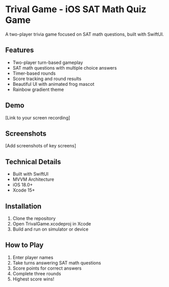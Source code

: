# Trival Game - iOS SAT Math Quiz Game

A two-player trivia game focused on SAT math questions, built with SwiftUI.

## Features
- Two-player turn-based gameplay
- SAT math questions with multiple choice answers
- Timer-based rounds
- Score tracking and round results
- Beautiful UI with animated frog mascot
- Rainbow gradient theme

## Demo
[Link to your screen recording]

## Screenshots
[Add screenshots of key screens]

## Technical Details
- Built with SwiftUI
- MVVM Architecture
- iOS 18.0+
- Xcode 15+

## Installation
1. Clone the repository
2. Open TrivalGame.xcodeproj in Xcode
3. Build and run on simulator or device

## How to Play
1. Enter player names
2. Take turns answering SAT math questions
3. Score points for correct answers
4. Complete three rounds
5. Highest score wins!
